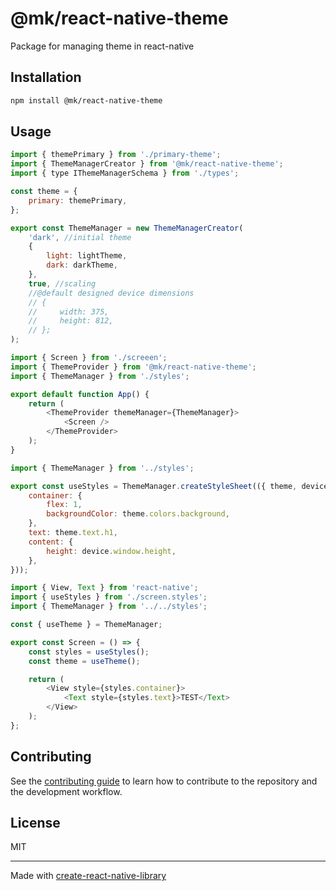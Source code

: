# @mk/react-native-theme

Package for managing theme in react-native

## Installation

```sh
npm install @mk/react-native-theme
```

## Usage

```js
import { themePrimary } from './primary-theme';
import { ThemeManagerCreator } from '@mk/react-native-theme';
import { type IThemeManagerSchema } from './types';

const theme = {
    primary: themePrimary,
};

export const ThemeManager = new ThemeManagerCreator(
    'dark', //initial theme
    {
        light: lightTheme,
        dark: darkTheme,
    },
    true, //scaling
    //@default designed device dimensions
    // {
    //     width: 375,
    //     height: 812,
    // };
);

```

```js
import { Screen } from './screeen';
import { ThemeProvider } from '@mk/react-native-theme';
import { ThemeManager } from './styles';

export default function App() {
    return (
        <ThemeProvider themeManager={ThemeManager}>
            <Screen />
        </ThemeProvider>
    );
}
```

```js
import { ThemeManager } from '../styles';

export const useStyles = ThemeManager.createStyleSheet(({ theme, device }) => ({
    container: {
        flex: 1,
        backgroundColor: theme.colors.background,
    },
    text: theme.text.h1,
    content: {
        height: device.window.height,
    },
}));
```

```js
import { View, Text } from 'react-native';
import { useStyles } from './screen.styles';
import { ThemeManager } from '../../styles';

const { useTheme } = ThemeManager;

export const Screen = () => {
    const styles = useStyles();
    const theme = useTheme();

    return (
        <View style={styles.container}>
            <Text style={styles.text}>TEST</Text>
        </View>
    );
};
```

## Contributing

See the [contributing guide](CONTRIBUTING.md) to learn how to contribute to the repository and the development workflow.

## License

MIT

---

Made with [create-react-native-library](https://github.com/callstack/react-native-builder-bob)
